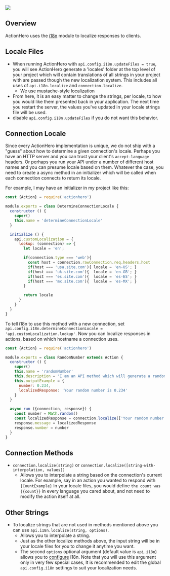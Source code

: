 ![](localization.svg)

## Overview

ActionHero uses the [i18n](https://github.com/mashpie/i18n-node) module to localize responses to clients.

## Locale Files

*   When running ActionHero with `api.config.i18n.updateFiles = true`, you will see ActionHero generate a 'locales' folder at the top level of your project which will contain translations of all strings in your project with are passed though the new localization system. This includes all uses of `api.i18n.localize` and `connection.localize`.
    *   We use mustache-style localization
*   From here, it is an easy matter to change the strings, per locale, to how you would like them presented back in your application. The next time you restart the server, the values you've updated in your locale strings file will be used.
*   disable `api.config.i18n.updateFiles` if you do not want this behavior.

## Connection Locale

Since every ActionHero implementation is unique, we do not ship with a "guess" about how to determine a given connection's locale. Perhaps you have an HTTP server and you can trust your client's `accept-language` headers. Or perhaps you run your API under a number of different host names and you can presume locale based on them. Whatever the case, you need to create a async method in an initializer which will be called when each connection connects to return its locale.

For example, I may have an initializer in my project like this:

```js
const {Action} = require('actionhero')

module.exports = class DetermineConnectionLocale {
  constructor () {
    super()
    this.name = 'determineConnectionLocale'
  }

  initialize () {
    api.customLocalization = {
      lookup: (connection) => {
        let locale = 'en';

        if(connection.type === 'web'){
          const host = connection.rawConnection.req.headers.host
          if(host === 'usa.site.com'){ locale = 'en-US'; }
          if(host === 'uk.site.com'){  locale = 'en-GB'; }
          if(host === 'es.site.com'){  locale = 'es-ES'; }
          if(host === 'mx.site.com'){  locale = 'es-MX'; }
        }

        return locale
      }
    }
  }
}
```
To tell i18n to use this method with a new connection, set `api.config.i18n.determineConnectionLocale = 'api.customLocalization.lookup'`.  Now you can localize responses in actions, based on which hostname a connection uses.

```js
const {Action} = require('actionhero')

module.exports = class RandomNumber extends Action {
  constructor () {
    super()
    this.name = 'randomNumber'
    this.description = 'I am an API method which will generate a random number, returning both the number and a localized string'
    this.outputExample = {
      number: 0.234,
      localizedResponse: 'Your random number is 0.234'
    }
  }

  async run ({connection, response}) {
    const number = Math.random()
    const localizedResponse = connection.localize(['Your random number is {{number}}', {number: number}])
    response.message = localizedResponse
    response.number = number
  }
}
```

## Connection Methods

* `connection.localize(string)` or `connection.localize([string-with-interpolation, values])`
    * Allows you to interpolate a string based on the connection's current locale. For example, say in an action you wanted to respond with `{CountExample}` In your locale files, you would define `the count was {{count}}` in every language you cared about, and not need to modify the action itself at all.

## Other Strings

* To localize strings that are not used in methods mentioned above you can use `api.i18n.localize(string, options)`.
    * Allows you to interpolate a string.
    * Just as the other localize methods above, the input string will be in your locale files for you to change it anytime you want.
    * The second `options` optional argument (default value is `api.i18n`) allows you to [configure](https://github.com/mashpie/i18n-node#list-of-all-configuration-options) i18n. Note that you will use this argument only in very few special cases, It is recommended to edit the global `api.config.i18n` settings to suit your localization needs.
